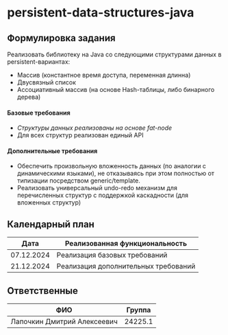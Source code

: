 # persistent-data-structures-java

## Формулировка задания

Реализовать библиотеку на Java со следующими структурами данных в persistent-вариантах:

* Массив (константное время доступа, переменная длинна)
* Двусвязный список
* Ассоциативный массив (на основе Hash-таблицы, либо бинарного дерева)

#### Базовые требования

* _Структуры данных реализованы на основе fat-node_
* Для всех структур реализован единый API

#### Дополнительные требования

* Обеспечить произвольную вложенность данных (по аналогии с динамическими языками), не отказываясь при этом полностью от типизации посредством generic/template.
* Реализовать универсальный undo-redo механизм для перечисленных структур с поддержкой каскадности (для вложенных структур)

## Календарный план

| Дата       | Реализованная функциональность                 |
| ---------- | ---------------------------------------------- |
| 07.12.2024 | Реализация базовых требований                  |
| 21.12.2024 | Реализация дополнительных требований |

## Ответственные

| ФИО                         | Группа  |
| --------------------------- | ------- |
| Лапочкин Дмитрий Алексеевич | 24225.1 |
